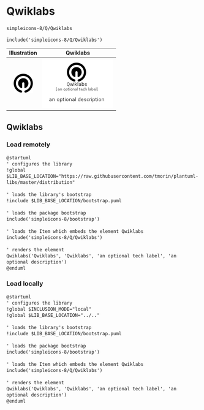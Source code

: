 # Qwiklabs


```text
simpleicons-8/Q/Qwiklabs
```

```text
include('simpleicons-8/Q/Qwiklabs')
```



| Illustration | Qwiklabs |
| :---: | :---: |
| ![illustration for Illustration](../../simpleicons-8/Q/Qwiklabs.png) | ![illustration for Qwiklabs](../../simpleicons-8/Q/Qwiklabs.Local.png) |




## Qwiklabs

### Load remotely
```plantuml
@startuml
' configures the library
!global $LIB_BASE_LOCATION="https://raw.githubusercontent.com/tmorin/plantuml-libs/master/distribution"

' loads the library's bootstrap
!include $LIB_BASE_LOCATION/bootstrap.puml

' loads the package bootstrap
include('simpleicons-8/bootstrap')

' loads the Item which embeds the element Qwiklabs
include('simpleicons-8/Q/Qwiklabs')

' renders the element
Qwiklabs('Qwiklabs', 'Qwiklabs', 'an optional tech label', 'an optional description')
@enduml
```

### Load locally
```plantuml
@startuml
' configures the library
!global $INCLUSION_MODE="local"
!global $LIB_BASE_LOCATION="../.."

' loads the library's bootstrap
!include $LIB_BASE_LOCATION/bootstrap.puml

' loads the package bootstrap
include('simpleicons-8/bootstrap')

' loads the Item which embeds the element Qwiklabs
include('simpleicons-8/Q/Qwiklabs')

' renders the element
Qwiklabs('Qwiklabs', 'Qwiklabs', 'an optional tech label', 'an optional description')
@enduml
```

